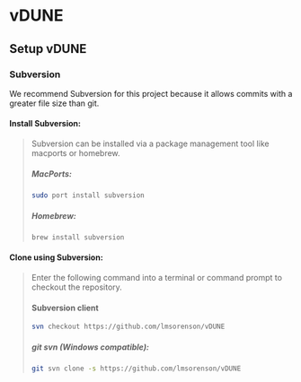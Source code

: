 # vDUNE

## Setup vDUNE

### Subversion
We recommend Subversion for this project because it allows commits with a greater file size than git.

#### Install Subversion:
> Subversion can be installed via a package management tool like macports or homebrew.  
> ##### MacPorts:
> ```bash
> sudo port install subversion
> ```
> ##### Homebrew:
> ```bash
> brew install subversion
>```

#### Clone using Subversion:
> Enter the following command into a terminal or command prompt to checkout the repository.
> #### Subversion client
> ```bash
> svn checkout https://github.com/lmsorenson/vDUNE
> ```
>
> ##### git svn (Windows compatible):
> ```bash
> git svn clone -s https://github.com/lmsorenson/vDUNE
>```